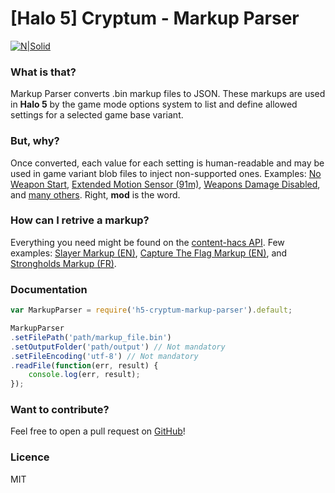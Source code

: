 # [Halo 5] Cryptum - Markup Parser

[![N|Solid](https://i.imgur.com/YhIwCPL.png)](https://www.twitter.com/_SuckMyLuck)
### What is that?
Markup Parser converts .bin markup files to JSON. These markups are used in **Halo 5** by the game mode options system to list and define allowed settings for a selected game base variant.

### But, why?
Once converted, each value for each setting is human-readable and may be used in game variant blob files to inject non-supported ones. Examples: [No Weapon Start](https://www.halowaypoint.com/en-us/games/halo-5-guardians/xbox-one/game-variants?lastModifiedFilter=Everything&sortOrder=BookmarkCount&page=1&gamertag=X3CXeX%20v3#ugc_halo-5-guardians_xbox-one_gamevariant_X3CXeX%20v3_b768f833-878b-4e15-96e3-8e84675b553c), [Extended Motion Sensor (91m)](https://www.halowaypoint.com/en-us/games/halo-5-guardians/xbox-one/game-variants?lastModifiedFilter=Everything&sortOrder=BookmarkCount&page=1&gamertag=X3CXeX%20v3#ugc_halo-5-guardians_xbox-one_gamevariant_X3CXeX%20v3_66681a69-8096-42c5-8df1-a89b21974cf1), [Weapons Damage Disabled](https://www.halowaypoint.com/en-us/games/halo-5-guardians/xbox-one/game-variants?lastModifiedFilter=Everything&sortOrder=BookmarkCount&page=1&gamertag=X3CXeX%20v3#ugc_halo-5-guardians_xbox-one_gamevariant_X3CXeX%20v3_9b16f28b-f26d-494d-9dac-3378c84bcd01), and [many others](https://www.halowaypoint.com/en-us/games/halo-5-guardians/xbox-one/game-variants?lastModifiedFilter=Everything&sortOrder=BookmarkCount&page=1&gamertag=X3CXeX%20v3). Right, **mod** is the word.

### How can I retrive a markup?
Everything you need might be found on the [content-hacs API](https://content-hacs.svc.halowaypoint.com/contents/GameVariantDefinition).
Few examples: [Slayer Markup (EN)](https://content.halocdn.com/media/Default/Hopper-Files/Generated/94054-17-07-06-2300-0/EditableOptionsDefinition/Slayer_CustomGamesUIMarkup_en.bin), [Capture The Flag Markup (EN)](https://content.halocdn.com/media/Default/Hopper-Files/Generated/94054-17-07-06-2300-0/EditableOptionsDefinition/CaptureTheFlag_CustomGamesUIMarkup_en.bin), and [Strongholds Markup (FR)](https://content.halocdn.com/media/Default/Hopper-Files/Generated/94054-17-07-06-2300-0/EditableOptionsDefinition/Strongholds_CustomGamesUIMarkup_fr.bin).

### Documentation
```javascript
var MarkupParser = require('h5-cryptum-markup-parser').default;

MarkupParser
.setFilePath('path/markup_file.bin')
.setOutputFolder('path/output') // Not mandatory
.setFileEncoding('utf-8') // Not mandatory
.readFile(function(err, result) {
    console.log(err, result);
});
```

### Want to contribute?
Feel free to open a pull request on [GitHub](https://github.com/Alexis-Bize/h5-cryptum-markup-parser)!

### Licence
MIT